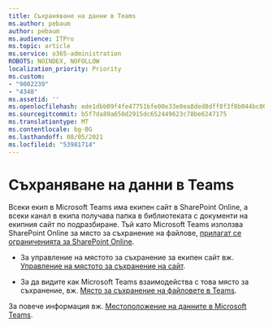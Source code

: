 ```yaml
---
title: Съхраняване на данни в Teams
ms.author: pebaum
author: pebaum
ms.audience: ITPro
ms.topic: article
ms.service: o365-administration
ROBOTS: NOINDEX, NOFOLLOW
localization_priority: Priority
ms.custom:
- "9002239"
- "4348"
ms.assetid: ''
ms.openlocfilehash: ede1dbb09f4fe47751bfe00e33e0ea8ded8dff8f3f8b044bc00234c51084c199
ms.sourcegitcommit: b5f7da89a650d2915dc652449623c78be6247175
ms.translationtype: MT
ms.contentlocale: bg-BG
ms.lasthandoff: 08/05/2021
ms.locfileid: "53981714"
---
```

# <a name="teams-data-storage"></a>Съхраняване на данни в Teams

Всеки екип в Microsoft Teams има екипен сайт в SharePoint Online, а всеки канал в екипа получава папка в библиотеката с документи на екипния сайт по подразбиране. Тъй като Microsoft Teams използва SharePoint Online за място за съхранение на файлове, [прилагат се ограниченията за SharePoint Online](https://docs.microsoft.com/microsoftteams/limits-specifications-teams#storage).

- За управление на мястото за съхранение за екипен сайт вж. [Управление на мястото за съхранение на сайт](https://docs.microsoft.com/sharepoint/manage-site-collection-storage-limits#manage-individual-site-storage-limits).

- За да видите как Microsoft Teams взаимодейства с това място за съхранение, вж. [Място за съхранение на файловете в Teams](https://support.office.com/article/file-storage-in-teams-df5cc0a5-d1bb-414c-8870-46c6eb76686a).

За повече информация вж. [Местоположение на данните в Microsoft Teams](https://docs.microsoft.com/microsoftteams/location-of-data-in-teams).
